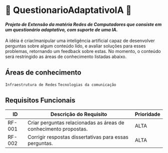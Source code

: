 # :signal_strength: **QuestionarioAdaptativoIA** :robot:

#### *Projeto de Extensão da matéria Redes de Computadores que consiste em um questionário adaptativo, com suporte de uma IA.*
A idéia é criar/manipular uma inteligência artificial capaz de desenvolver perguntas sobre algum conteúdo lido, e avaliar soluções para esses problemas, retornando um feedback sobre estas. No momento, o conteúdo será restringido as áreas de conhecimento listadas abaixo.

## **Áreas de conhecimento**
`Infraestrutura de Redes` `Tecnologias da comunicação` 

## Requisitos Funcionais

|ID    | Descrição do Requisito  | Prioridade |
|------|-----------------------------------------|----|
|RF-001| Criar perguntas relacionadas as áreas de conhecimento propostas. | ALTA | 
|RF-002| Corrigir respostas dissertativas para essas perguntas. | ALTA |


